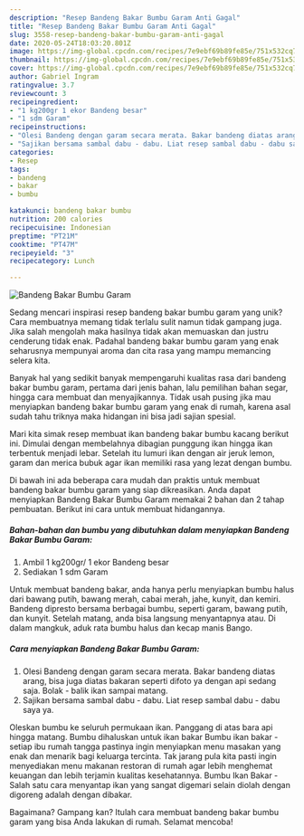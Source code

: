 ```yaml
---
description: "Resep Bandeng Bakar Bumbu Garam Anti Gagal"
title: "Resep Bandeng Bakar Bumbu Garam Anti Gagal"
slug: 3558-resep-bandeng-bakar-bumbu-garam-anti-gagal
date: 2020-05-24T18:03:20.801Z
image: https://img-global.cpcdn.com/recipes/7e9ebf69b89fe85e/751x532cq70/bandeng-bakar-bumbu-garam-foto-resep-utama.jpg
thumbnail: https://img-global.cpcdn.com/recipes/7e9ebf69b89fe85e/751x532cq70/bandeng-bakar-bumbu-garam-foto-resep-utama.jpg
cover: https://img-global.cpcdn.com/recipes/7e9ebf69b89fe85e/751x532cq70/bandeng-bakar-bumbu-garam-foto-resep-utama.jpg
author: Gabriel Ingram
ratingvalue: 3.7
reviewcount: 3
recipeingredient:
- "1 kg200gr 1 ekor Bandeng besar"
- "1 sdm Garam"
recipeinstructions:
- "Olesi Bandeng dengan garam secara merata. Bakar bandeng diatas arang, bisa juga diatas bakaran seperti difoto ya dengan api sedang saja. Bolak - balik ikan sampai matang."
- "Sajikan bersama sambal dabu - dabu. Liat resep sambal dabu - dabu saya ya."
categories:
- Resep
tags:
- bandeng
- bakar
- bumbu

katakunci: bandeng bakar bumbu 
nutrition: 200 calories
recipecuisine: Indonesian
preptime: "PT21M"
cooktime: "PT47M"
recipeyield: "3"
recipecategory: Lunch

---
```



![Bandeng Bakar Bumbu Garam](https://img-global.cpcdn.com/recipes/7e9ebf69b89fe85e/751x532cq70/bandeng-bakar-bumbu-garam-foto-resep-utama.jpg)

Sedang mencari inspirasi resep bandeng bakar bumbu garam yang unik? Cara membuatnya memang tidak terlalu sulit namun tidak gampang juga. Jika salah mengolah maka hasilnya tidak akan memuaskan dan justru cenderung tidak enak. Padahal bandeng bakar bumbu garam yang enak seharusnya mempunyai aroma dan cita rasa yang mampu memancing selera kita.

Banyak hal yang sedikit banyak mempengaruhi kualitas rasa dari bandeng bakar bumbu garam, pertama dari jenis bahan, lalu pemilihan bahan segar, hingga cara membuat dan menyajikannya. Tidak usah pusing jika mau menyiapkan bandeng bakar bumbu garam yang enak di rumah, karena asal sudah tahu triknya maka hidangan ini bisa jadi sajian spesial.

Mari kita simak resep membuat ikan bandeng bakar bumbu kacang berikut ini. Dimulai dengan membelahnya dibagian punggung ikan hingga ikan terbentuk menjadi lebar. Setelah itu lumuri ikan dengan air jeruk lemon, garam dan merica bubuk agar ikan memiliki rasa yang lezat dengan bumbu.


Di bawah ini ada beberapa cara mudah dan praktis untuk membuat bandeng bakar bumbu garam yang siap dikreasikan. Anda dapat menyiapkan Bandeng Bakar Bumbu Garam memakai 2 bahan dan 2 tahap pembuatan. Berikut ini cara untuk membuat hidangannya.

<!--inarticleads1-->

##### Bahan-bahan dan bumbu yang dibutuhkan dalam menyiapkan Bandeng Bakar Bumbu Garam:

1. Ambil 1 kg200gr/ 1 ekor Bandeng besar
1. Sediakan 1 sdm Garam


Untuk membuat bandeng bakar, anda hanya perlu menyiapkan bumbu halus dari bawang putih, bawang merah, cabai merah, jahe, kunyit, dan kemiri. Bandeng dipresto bersama berbagai bumbu, seperti garam, bawang putih, dan kunyit. Setelah matang, anda bisa langsung menyantapnya atau. Di dalam mangkuk, aduk rata bumbu halus dan kecap manis Bango. 

<!--inarticleads2-->

##### Cara menyiapkan Bandeng Bakar Bumbu Garam:

1. Olesi Bandeng dengan garam secara merata. Bakar bandeng diatas arang, bisa juga diatas bakaran seperti difoto ya dengan api sedang saja. Bolak - balik ikan sampai matang.
1. Sajikan bersama sambal dabu - dabu. Liat resep sambal dabu - dabu saya ya.


Oleskan bumbu ke seluruh permukaan ikan. Panggang di atas bara api hingga matang. Bumbu dihaluskan untuk ikan bakar Bumbu ikan bakar - setiap ibu rumah tangga pastinya ingin menyiapkan menu masakan yang enak dan menarik bagi keluarga tercinta. Tak jarang pula kita pasti ingin menyediakan menu makanan restoran di rumah agar lebih menghemat keuangan dan lebih terjamin kualitas kesehatannya. Bumbu Ikan Bakar - Salah satu cara menyantap ikan yang sangat digemari selain diolah dengan digoreng adalah dengan dibakar. 

Bagaimana? Gampang kan? Itulah cara membuat bandeng bakar bumbu garam yang bisa Anda lakukan di rumah. Selamat mencoba!
